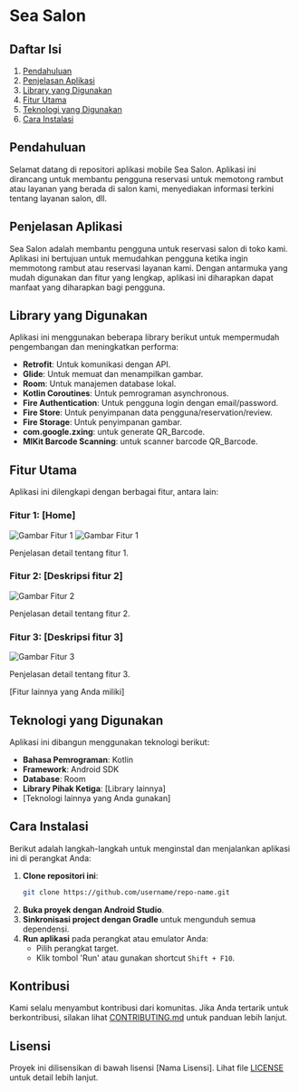 # Sea Salon

## Daftar Isi

1. [Pendahuluan](#pendahuluan)
2. [Penjelasan Aplikasi](#penjelasan-aplikasi)
3. [Library yang Digunakan](#library-yang-digunakan)
4. [Fitur Utama](#fitur-utama)
5. [Teknologi yang Digunakan](#teknologi-yang-digunakan)
6. [Cara Instalasi](#cara-instalasi)

## Pendahuluan

Selamat datang di repositori aplikasi mobile Sea Salon. Aplikasi ini dirancang untuk membantu pengguna reservasi untuk memotong rambut atau layanan yang berada di salon kami, menyediakan informasi terkini tentang layanan salon, dll.

## Penjelasan Aplikasi

Sea Salon adalah membantu pengguna untuk reservasi salon di toko kami. Aplikasi ini bertujuan untuk memudahkan pengguna ketika ingin memmotong rambut atau reservasi layanan kami. Dengan antarmuka yang mudah digunakan dan fitur yang lengkap, aplikasi ini diharapkan dapat manfaat yang diharapkan bagi pengguna.

## Library yang Digunakan

Aplikasi ini menggunakan beberapa library berikut untuk mempermudah pengembangan dan meningkatkan performa:

- **Retrofit**: Untuk komunikasi dengan API.
- **Glide**: Untuk memuat dan menampilkan gambar.
- **Room**: Untuk manajemen database lokal.
- **Kotlin Coroutines**: Untuk pemrograman asynchronous.
- **Fire Authentication**: Untuk pengguna login dengan email/password.
- **Fire Store**: Untuk penyimpanan data pengguna/reservation/review.
- **Fire Storage**: Untuk penyimpanan gambar.
- **com.google.zxing**: untuk generate QR_Barcode.
- **MlKit Barcode Scanning**: untuk scanner barcode QR_Barcode.
  
## Fitur Utama

Aplikasi ini dilengkapi dengan berbagai fitur, antara lain:

### Fitur 1: [Home]

![Gambar Fitur 1](https://github.com/DewaTriWijaya/SEA_SALON/assets/73357308/25bb4e4a-d70c-4097-b01b-8bda26c18eb3)
![Gambar Fitur 1](https://github.com/DewaTriWijaya/SEA_SALON/assets/73357308/8cd38e44-db7e-4cf1-bc9a-695ab25a33c5)

Penjelasan detail tentang fitur 1.

### Fitur 2: [Deskripsi fitur 2]

![Gambar Fitur 2](path/to/image2.png)

Penjelasan detail tentang fitur 2.

### Fitur 3: [Deskripsi fitur 3]

![Gambar Fitur 3](path/to/image3.png)

Penjelasan detail tentang fitur 3.

[Fitur lainnya yang Anda miliki]

## Teknologi yang Digunakan

Aplikasi ini dibangun menggunakan teknologi berikut:

- **Bahasa Pemrograman**: Kotlin
- **Framework**: Android SDK
- **Database**: Room
- **Library Pihak Ketiga**: [Library lainnya]
- [Teknologi lainnya yang Anda gunakan]

## Cara Instalasi

Berikut adalah langkah-langkah untuk menginstal dan menjalankan aplikasi ini di perangkat Anda:

1. **Clone repositori ini**:
    ```sh
    git clone https://github.com/username/repo-name.git
    ```
2. **Buka proyek dengan Android Studio**.
3. **Sinkronisasi project dengan Gradle** untuk mengunduh semua dependensi.
4. **Run aplikasi** pada perangkat atau emulator Anda:
    - Pilih perangkat target.
    - Klik tombol 'Run' atau gunakan shortcut `Shift + F10`.

## Kontribusi

Kami selalu menyambut kontribusi dari komunitas. Jika Anda tertarik untuk berkontribusi, silakan lihat [CONTRIBUTING.md](CONTRIBUTING.md) untuk panduan lebih lanjut.

## Lisensi

Proyek ini dilisensikan di bawah lisensi [Nama Lisensi]. Lihat file [LICENSE](LICENSE) untuk detail lebih lanjut.
